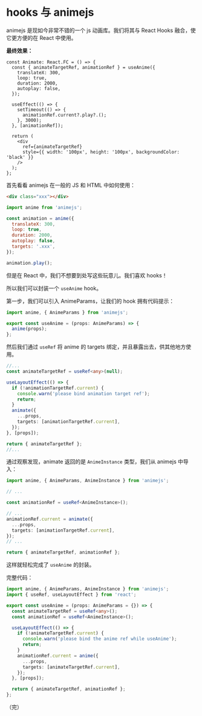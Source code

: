 # hooks 与 animejs

animejs 是现如今非常不错的一个 js 动画库。我们将其与 React Hooks 融合，使它更方便的在 React 中使用。

**最终效果：**

```tsx
const Animate: React.FC = () => {
  const { animateTargetRef, animationRef } = useAnime({
    translateX: 300,
    loop: true,
    duration: 2000,
    autoplay: false,
  });

  useEffect(() => {
    setTimeout(() => {
      animationRef.current?.play?.();
    }, 3000);
  }, [animationRef]);

  return (
    <div
      ref={animateTargetRef}
      style={{ width: '100px', height: '100px', backgroundColor: 'black' }}
    />
  );
};
```

首先看看 animejs 在一般的 JS 和 HTML 中如何使用：

```html
<div class="xxx"></div>
```

```js
import anime from 'animejs';

const animation = anime({
  translateX: 300,
  loop: true,
  duration: 2000,
  autoplay: false,
  targets: '.xxx',
});

animation.play();
```

但是在 React 中，我们不想要到处写这些玩意儿。我们喜欢 hooks！

所以我们可以封装一个 `useAnime` hook。

第一步，我们可以引入 AnimeParams，让我们的 hook 拥有代码提示：

```ts
import anime, { AnimeParams } from 'animejs';

export const useAnime = (props: AnimeParams) => {
  anime(props);
};
```

然后我们通过 `useRef` 将 anime 的 targets 绑定，并且暴露出去，供其他地方使用。

```ts
//...
const animateTargetRef = useRef<any>(null);

useLayoutEffect(() => {
  if (!animationTargetRef.current) {
    console.warn('please bind animation target ref');
    return;
  }
  animate({
    ...props,
    targets: [animationTargetRef.current],
  });
}, [props]);

return { animateTargetRef };
//...
```

通过观察发现，animate 返回的是 `AnimeInstance` 类型，我们从 animejs 中导入：

```ts
import anime, { AnimeParams, AnimeInstance } from 'animejs';

// ...

const animationRef = useRef<AnimeInstance>();

// ...
animationRef.current = animate({
  ...props,
  targets: [animationTargetRef.current],
});
// ...

return { animateTargetRef, animationRef };
```

这样就轻松完成了 `useAnime` 的封装。

完整代码：

```ts
import anime, { AnimeParams, AnimeInstance } from 'animejs';
import { useRef, useLayoutEffect } from 'react';

export const useAnime = (props: AnimeParams = {}) => {
  const animateTargetRef = useRef<any>();
  const animationRef = useRef<AnimeInstance>();

  useLayoutEffect(() => {
    if (!animateTargetRef.current) {
      console.warn('please bind the anime ref while useAnime');
      return;
    }
    animationRef.current = anime({
      ...props,
      targets: [animateTargetRef.current],
    });
  }, [props]);

  return { animateTargetRef, animationRef };
};
```

（完）
